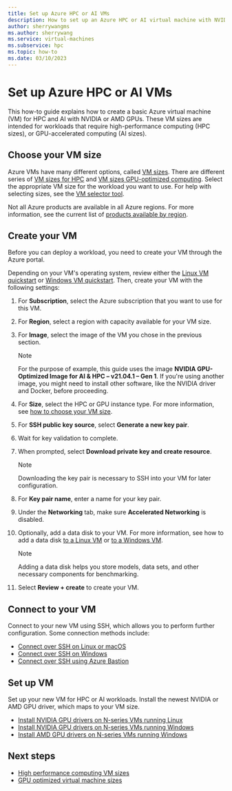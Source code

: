 ```yaml
---
title: Set up Azure HPC or AI VMs
description: How to set up an Azure HPC or AI virtual machine with NVIDIA or AMD GPUs using the Azure portal.
author: sherrywangms 
ms.author: sherrywang 
ms.service: virtual-machines
ms.subservice: hpc
ms.topic: how-to
ms.date: 03/10/2023
---
```


# Set up Azure HPC or AI VMs

This how-to guide explains how to create a basic Azure virtual machine (VM) for HPC and AI with NVIDIA or AMD GPUs. These VM sizes are intended for workloads that require high-performance computing (HPC sizes), or GPU-accelerated computing (AI sizes).

## Choose your VM size

Azure VMs have many different options, called [VM sizes](sizes.md). There are different series of [VM sizes for HPC](sizes-hpc.md) and [VM sizes GPU-optimized computing](sizes-gpu.md). Select the appropriate VM size for the workload you want to use. For help with selecting sizes, see the [VM selector tool](https://azure.microsoft.com/pricing/vm-selector/). 

Not all Azure products are available in all Azure regions. For more information, see the current list of [products available by region](https://azure.microsoft.com/global-infrastructure/services/).

## Create your VM

Before you can deploy a workload, you need to create your VM through the Azure portal.

Depending on your VM's operating system, review either the [Linux VM quickstart](./linux/quick-create-portal.md) or [Windows VM quickstart](./windows/quick-create-portal.md). Then, create your VM with the following settings:

1. For **Subscription**, select the Azure subscription that you want to use for this VM.

1. For **Region**, select a region with capacity available for your VM size.

1. For **Image**, select the image of the VM you chose in the previous section.

    > [!NOTE]
    > For the purpose of example, this guide uses the image **NVIDIA GPU-Optimized Image for AI & HPC – v21.04.1 – Gen 1**. If you're using another image, you might need to install other software, like the NVIDIA driver and Docker, before proceeding.

1. For **Size**, select the HPC or GPU instance type. For more information, see [how to choose your VM size](#choose-your-vm-size).

1. For **SSH public key source**, select **Generate a new key pair**.

1. Wait for key validation to complete.

1. When prompted, select **Download private key and create resource**.

    > [!NOTE]
    > Downloading the key pair is necessary to SSH into your VM for later configuration.

1. For **Key pair name**, enter a name for your key pair.

1. Under the **Networking** tab, make sure **Accelerated Networking** is disabled.

1. Optionally, add a data disk to your VM. For more information, see how to add a data disk [to a Linux VM](./linux/attach-disk-portal.md) or [to a Windows VM](./windows/attach-managed-disk-portal.yml).

    > [!NOTE]
    > Adding a data disk helps you store models, data sets, and other necessary components for benchmarking. 

1. Select **Review + create** to create your VM.

## Connect to your VM

Connect to your new VM using SSH, which allows you to perform further configuration. Some connection methods include:

- [Connect over SSH on Linux or macOS](./linux/mac-create-ssh-keys.md#ssh-into-your-vm)
- [Connect over SSH on Windows](./linux/ssh-from-windows.md#connect-to-your-vm)
- [Connect over SSH using Azure Bastion](../bastion/bastion-connect-vm-ssh-linux.md)

## Set up VM

Set up your new VM for HPC or AI workloads. Install the newest NVIDIA or AMD GPU driver, which maps to your VM size.

- [Install NVIDIA GPU drivers on N-series VMs running Linux](./linux/n-series-driver-setup.md)
- [Install NVIDIA GPU drivers on N-series VMs running Windows](./windows/n-series-driver-setup.md)
- [Install AMD GPU drivers on N-series VMs running Windows](./windows/n-series-amd-driver-setup.md)

## Next steps

- [High performance computing VM sizes](sizes-hpc.md)
- [GPU optimized virtual machine sizes](sizes-gpu.md)
